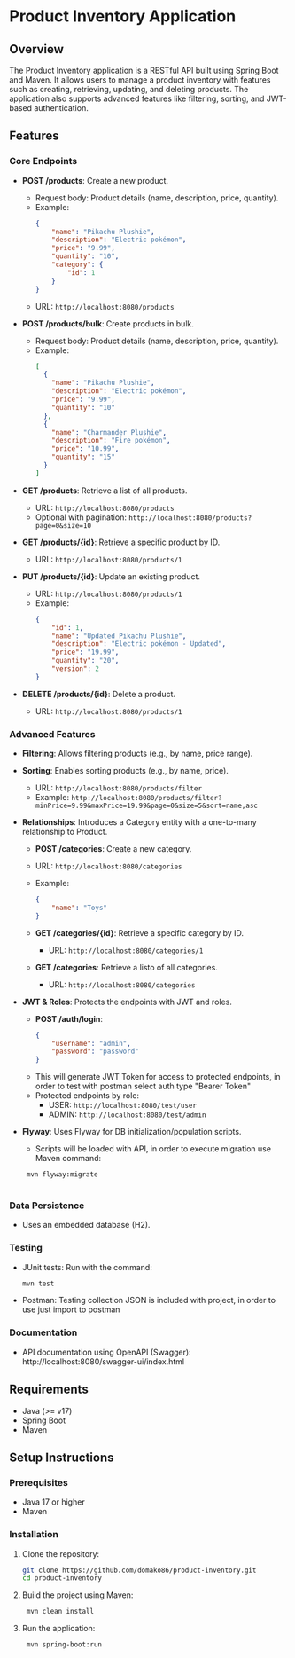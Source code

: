 # Product Inventory Application

## Overview

The Product Inventory application is a RESTful API built using Spring Boot and Maven. It allows users to manage a product inventory with features such as creating, retrieving, updating, and deleting products. The application also supports advanced features like filtering, sorting, and JWT-based authentication.

## Features

### Core Endpoints

- **POST /products**: Create a new product.
    - Request body: Product details (name, description, price, quantity).
    - Example:
      ```json
      {
          "name": "Pikachu Plushie",
          "description": "Electric pokémon",
          "price": "9.99",
          "quantity": "10",
          "category": {
              "id": 1
          }
      }
    - URL: `http://localhost:8080/products`

- **POST /products/bulk**: Create products in bulk.
    - Request body: Product details (name, description, price, quantity).
    - Example:
      ```json
      [
        {
          "name": "Pikachu Plushie",
          "description": "Electric pokémon",
          "price": "9.99",
          "quantity": "10"
        },
        {
          "name": "Charmander Plushie",
          "description": "Fire pokémon",
          "price": "10.99",
          "quantity": "15"
        }
      ]

- **GET /products**: Retrieve a list of all products.
    - URL: `http://localhost:8080/products`
    - Optional with pagination: `http://localhost:8080/products?page=0&size=10`

- **GET /products/{id}**: Retrieve a specific product by ID.
    - URL: `http://localhost:8080/products/1`

- **PUT /products/{id}**: Update an existing product.
    - URL: `http://localhost:8080/products/1`
    - Example:
      ```json
      {
          "id": 1,
          "name": "Updated Pikachu Plushie",
          "description": "Electric pokémon - Updated",
          "price": "19.99",
          "quantity": "20",
          "version": 2
      }

- **DELETE /products/{id}**: Delete a product.
    - URL: `http://localhost:8080/products/1`




### Advanced Features

- **Filtering**: Allows filtering products (e.g., by name, price range).
- **Sorting**: Enables sorting products (e.g., by name, price).
    - URL: `http://localhost:8080/products/filter`
    - Example: `http://localhost:8080/products/filter?minPrice=9.99&maxPrice=19.99&page=0&size=5&sort=name,asc`
- **Relationships**: Introduces a Category entity with a one-to-many relationship to Product.
    - **POST /categories**: Create a new category.
    - URL: `http://localhost:8080/categories`
    - Example:
      ``` json
      {
          "name": "Toys"
      }

    - **GET /categories/{id}**: Retrieve a specific category by ID.
        - URL: `http://localhost:8080/categories/1`

    - **GET /categories**: Retrieve a listo of all categories.
        - URL: `http://localhost:8080/categories`
- **JWT & Roles**: Protects the endpoints with JWT and roles.
    - **POST /auth/login**: 
      ```json 
      {
          "username": "admin",
          "password": "password"
      }
    - This will generate JWT Token for access to protected endpoints, in order to test with postman select auth type "Bearer Token"
    - Protected endpoints by role:
      - USER: `http://localhost:8080/test/user`
      - ADMIN: `http://localhost:8080/test/admin`
      
- **Flyway**: Uses Flyway for DB initialization/population scripts.
    - Scripts will be loaded with API, in order to execute migration use Maven command: 
     ```bash
      mvn flyway:migrate
      

### Data Persistence

- Uses an embedded database (H2).

### Testing

- JUnit tests: Run with the command:
  ```bash
  mvn test
  
- Postman: Testing collection JSON is included with project, in order to use just import to postman

### Documentation

- API documentation using OpenAPI (Swagger): http://localhost:8080/swagger-ui/index.html

## Requirements

- Java (>= v17)
- Spring Boot
- Maven

## Setup Instructions

### Prerequisites

- Java 17 or higher
- Maven

### Installation

1. Clone the repository:
   ```bash
   git clone https://github.com/domako86/product-inventory.git
   cd product-inventory

2. Build the project using Maven:
   ```bash
    mvn clean install

3. Run the application:
   ```bash
    mvn spring-boot:run
